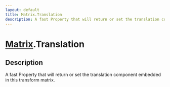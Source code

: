 ```yaml
---
layout: default
title: Matrix.Translation
description: A fast Property that will return or set the translation component embedded in this transform matrix.
---
```

# [Matrix]({{site.url}}/Pages/Reference/Matrix.html).Translation

## Description
A fast Property that will return or set the translation
component embedded in this transform matrix.

